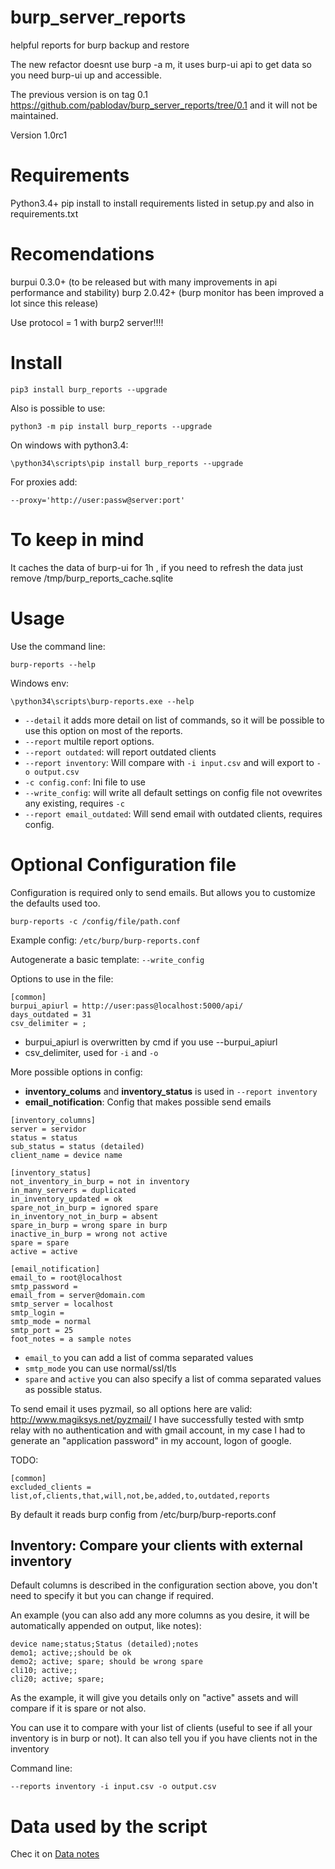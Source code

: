 burp_server_reports
===================

helpful reports for burp backup and restore

The new refactor doesnt use burp -a m, it uses burp-ui api to get data so you need burp-ui up and accessible.

The previous version is on tag 0.1 https://github.com/pablodav/burp_server_reports/tree/0.1 and it will not be maintained.

Version 1.0rc1

Requirements
===========

Python3.4+
pip install to install requirements listed in setup.py and also in requirements.txt

Recomendations
==============

burpui 0.3.0+ (to be released but with many improvements in api performance and stability)
burp 2.0.42+ (burp monitor has been improved a lot since this release)

Use protocol = 1  with burp2 server!!!!

Install
======

    pip3 install burp_reports --upgrade

Also is possible to use:

    python3 -m pip install burp_reports --upgrade

On windows with python3.4:

    \python34\scripts\pip install burp_reports --upgrade

For proxies add:

    --proxy='http://user:passw@server:port'

To keep in mind
==============

It caches the data of burp-ui for 1h , if you need to refresh the data just remove /tmp/burp_reports_cache.sqlite

Usage
====

Use the command line:

    burp-reports --help

Windows env:

    \python34\scripts\burp-reports.exe --help


* `--detail` it adds more detail on list of commands, so it will be possible to use this option on most of the reports.
* `--report` multile report options.
* `--report outdated`: will report outdated clients
* `--report inventory`: Will compare with `-i input.csv` and will export to `-o output.csv`
* `-c config.conf`: Ini file to use
* `--write_config`: will write all default settings on config file not ovewrites any existing, requires `-c`
* `--report email_outdated`: Will send email with outdated clients, requires config.



Optional Configuration file
===========================

Configuration is required only to send emails. But allows you to customize the defaults used too.

    burp-reports -c /config/file/path.conf

Example config: `/etc/burp/burp-reports.conf `

Autogenerate a basic template: `--write_config`

Options to use in the file:

```
[common]
burpui_apiurl = http://user:pass@localhost:5000/api/
days_outdated = 31
csv_delimiter = ;
```

* burpui_apiurl is overwritten by cmd if you use --burpui_apiurl
* csv_delimiter, used for `-i` and `-o`

More possible options in config:

* **inventory_colums** and **inventory_status** is used in `--report inventory`
* **email_notification**: Config that makes possible send emails

```
[inventory_columns]
server = servidor
status = status
sub_status = status (detailed)
client_name = device name

[inventory_status]
not_inventory_in_burp = not in inventory
in_many_servers = duplicated
in_inventory_updated = ok
spare_not_in_burp = ignored spare
in_inventory_not_in_burp = absent
spare_in_burp = wrong spare in burp
inactive_in_burp = wrong not active
spare = spare
active = active

[email_notification]
email_to = root@localhost
smtp_password =
email_from = server@domain.com
smtp_server = localhost
smtp_login =
smtp_mode = normal
smtp_port = 25
foot_notes = a sample notes
```

* `email_to` you can add a list of comma separated values
* `smtp_mode` you can use normal/ssl/tls
* `spare` and `active` you can also specify a list of comma separated values as possible status.

To send email it uses pyzmail, so all options here are valid: http://www.magiksys.net/pyzmail/
I have successfully tested with smtp relay with no authentication and with gmail account, in my case I had to generate an "application password" in my account, logon of google.

TODO:

```
[common]
excluded_clients = list,of,clients,that,will,not,be,added,to,outdated,reports
```

By default it reads burp config from /etc/burp/burp-reports.conf



## Inventory: Compare your clients with external inventory

Default columns is described in the configuration section above, you don't need to specify it but you can change if
required.

An example (you can also add any more columns as you desire, it will be automatically appended on output, like notes):
```
device name;status;Status (detailed);notes
demo1; active;;should be ok
demo2; active; spare; should be wrong spare
cli10; active;;
cli20; active; spare;
```

As the example, it will give you details only on "active" assets and will compare if it is spare or not also. 

You can use it to compare with your list of clients (useful to see if all your inventory is in burp or not).
It can also tell you if you have clients not in the inventory

Command line:

    --reports inventory -i input.csv -o output.csv


Data used by the script
=======================

Chec it on [Data notes](data/notes.md)